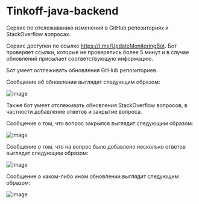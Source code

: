 # Tinkoff-java-backend

Сервис по отслеживанию изменений в GitHub репозиториях и StackOverflow вопросах. 

Сервис доступен по ссылке https://t.me/UpdateMonitoringBot. Бот проверяет ссылки, которые не проверялись более 5 минут и в случае обновлений присылает соответствующую информацию.

Бот умеет остлеживать обновления GitHub репозиториев. 

Сообщение об обновлении выглядит следующим образом: 

![image](https://user-images.githubusercontent.com/78645533/232025190-983ea55d-0bfa-4edd-ae53-56e5d0b33877.png)

Также бот умеет отслеживать обновления StackOverflow вопросов, в частности добавление ответов и закрытие вопроса.

Сообщение о том, что вопрос закрылся выглядит следующим образом: 

![image](https://user-images.githubusercontent.com/78645533/232025416-9b98e8d4-206f-4378-b332-8746d5b5774f.png)

Сообщение о том, что на вопрос было добавлено несколько ответов выглядит следующим образом: 

![image](https://user-images.githubusercontent.com/78645533/232025483-cadd8505-6184-48c3-88eb-0d09b2f99676.png)

Сообщение о каком-либо ином обновлении выглядит следующим образом: 

![image](https://user-images.githubusercontent.com/78645533/232025615-a74efe0e-62ac-4c49-b4c4-fa4781292dd4.png)
